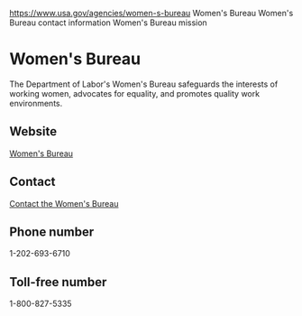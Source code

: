 

https://www.usa.gov/agencies/women-s-bureau
Women's Bureau
Women's Bureau contact information
Women's Bureau mission

Women's Bureau
==============

The Department of Labor's Women's Bureau safeguards the interests of working women, advocates for equality, and promotes quality work environments.

Website
-------

[Women's Bureau](https://www.dol.gov/agencies/wb)

Contact
-------

[Contact the Women's Bureau](https://www.dol.gov/agencies/wb/contact)

Phone number
------------

1-202-693-6710

Toll-free number
----------------

1-800-827-5335
